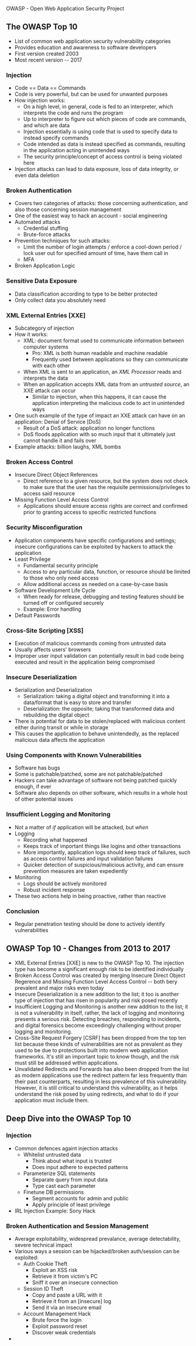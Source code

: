 OWASP - Open Web Application Security Project 

## The OWASP Top 10 ##  
* List of common web application security vulnerability categories 
* Provides education and awareness to software developers
* First version created 2003 
* Most recent version -- 2017 

### Injection ### 
* Code == Data == Commands 
* Code is very powerful, but can be used for unwanted purposes 
* How injection works: 
    * On a high level, in general, code is fed to an interpreter, which interprets the code and runs the program 
    * Up to interpreter to figure out which pieces of code are commands, and which are data 
    * Injection essentially is using code that is used to specify data to instead specify commands 
    * Code intended as data is instead specified as commands, resulting in the application acting in unintended ways
    * The security principle/concept of access control is being violated here
* Injection attacks can lead to data exposure, loss of data integrity, or even data deletion 

### Broken Authentication ### 
* Covers two categories of attacks: those concerning authentication, and also those concerning session management 
* One of the easiest way to hack an account - social engineering 
* Automated attacks 
    * Credential stuffing 
    * Brute-force attacks
* Prevention techniques for such attacks: 
    * Limit the number of login attempts / enforce a cool-down period / lock user out for specified amount of time, have them call in
    * MFA 
* Broken Application Logic 

### Sensitive Data Exposure ### 
* Data classification according to type to be better protected 
* Only collect data you absolutely need 

### XML External Entries [XXE] ### 
* Subcategory of injection 
* How it works: 
    * XML: document format used to communicate information between computer systems
        * Pro: XML is both human readable and machine readable 
        * Frequently used between applications so they can communicate with each other
    * When XML is sent to an application, an _XML Processor_ reads and interprets the data
    * When an application accepts XML data from an _untrusted source_, an XXE attack can occur 
        * Similar to injection, when this happens, it can cause the application interpreting the malicious code to act in unintended ways
* One such example of the type of impact an XXE attack can have on an application: Denial of Service [DoS]
    * Result of a DoS attack: application no longer functions
    * DoS floods application with so much input that it ultimately just cannot handle it and fails over
* Example attacks: billion laughs, XML bombs 

### Broken Access Control ### 
* Insecure Direct Object References
    * Direct reference to a given resource, but the system does not check to make sure that the user has the requisite permissions/privileges to access said resource 
* Missing Function Level Access Control 
    * Applications should ensure access rights are correct and confirmed prior to granting access to specific restricted functions 

### Security Misconfiguration ### 
* Application components have specific configurations and settings; insecure configurations can be exploited by hackers to attack the application 
* Least Privilege
    * Fundamental security principle 
    * Access to any particular data, function, or resource should be limited to those who only need access
    * Allow additional access as needed on a case-by-case basis 
* Software Development Life Cycle
    * When ready for release, debugging and testing features should be turned off or configured securely
    * Example: Error handling
* Default Passwords 

### Cross-Site Scripting [XSS] ### 
* Execution of malicious commands coming from untrusted data 
* Usually affects users' browsers 
* Improper user input validation can potentially result in bad code being executed and result in the application being compromised 

### Insecure Deserialization ### 
* Serialization and Deserialization
    * Serialization: taking a digital object and transforming it into a data/format that is easy to store and transfer 
    * Deserialization: the opposite; taking that transformed data and rebuilding the digital object
* There is potential for data to be stolen/replaced with malicious content either during transit or while in storage
* This causes the application to behave unintendedly, as the replaced malicious data affects the application

### Using Components with Known Vulnerabilities ### 
* Software has bugs 
* Some is patchable/patched, some are not patchable/patched
* Hackers can take advantage of software not being patched quickly enough, if ever
* Software also depends on other software, which results in a whole host of other potential issues 

### Insufficient Logging and Monitoring ### 
* Not a matter of _if_ application will be attacked, but _when_ 
* Logging
    * Recording what happened 
    * Keeps track of important things like logins and other transactions
    * More importantly, application logs should keep track of failures, such as access control failures and input validation failures 
    * Quicker detection of suspicious/malicious activity, and can ensure prevention measures are taken expediently 
* Monitoring
    * Logs should be actively monitored 
    * Robust incident response 
* These two actions help in being proactive, rather than reactive  

### Conclusion ### 
* Regular penetration testing should be done to actively identify vulnerabilities 

## OWASP Top 10 - Changes from 2013 to 2017 ## 
* XML External Entries [XXE] is new to the OWASP Top 10. The injection type has become a significant enough risk to be identified individually 
* Broken Access Control was created by merging Insecure Direct Object Regerence and Missing Function Level Access Control -- both bery prevalent and major risks even today 
* Insecure Deserialization is a new addition to the list; it too is another type of injection that has risen in popularity and risk posed recently 
* Insufficient Logging and Monitoring is another new addition to the list; it is not a vulnerability in itself, rather, the lack of logging and monitoring presents a serious risk. Detecting breaches, responding to incidents, and digital forensics become exceedingly challenging without proper logging and monitoring. 
* Cross-Site Request Forgery [CSRF] has been dropped from the top ten list because these kinds of vulnerabilities are not as prevalent as they used to be due to protections built into modern web application frameworks. It's still an important topic to know though, and the risk must still be addressed within applications. 
* Unvalidated Redirects and Forwards has also been dropped from the list as modern applications use the redirect pattern far less frequently than their past counterparts, resulting in less prevalence of this vulnerability. However, it is still critical to understand this vulnerability, as it helps understand the risk posed by using redirects, and what to do if your application must include them.  

## Deep Dive into the OWASP Top 10 ## 

### Injection ### 

* Common defences againt injection attacks
    * Whitelist untrusted data 
        * Think about what input is trusted
        * Does input adhere to expected patterns
    * Parameterize SQL statements
        * Separate query from input data
        * Type cast each parameter
    * Finetune DB permissions
        * Segment accounts for admin and public 
        * Apply principle of least privilege
* IRL Injection Example: Sony Hack

### Broken Authentication and Session Management ### 
* Average exploitability, widespread prevalance, average detectability, severe technical impact
* Various ways a session can be hijacked/broken auth/session can be exploited: 
    * Auth Cookie Theft
        * Exploit an XSS risk
        * Retrieve it from victim's PC
        * Sniff it over an insecure connection 
    * Session ID Theft 
        * Copy and paste a URL with it
        * Retrieve it from an [insecure] log
        * Send it via an insecure email 
    * Account Management Hack
        * Brute force the login
        * Exploit password reset
        * Discover weak credentials 
* 